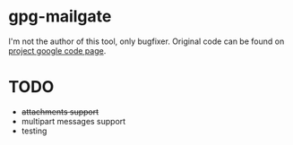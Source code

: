 # gpg-mailgate

I'm not the author of this tool, only bugfixer. Original code can be found on [project google code page](http://code.google.com/p/gpg-mailgate/).

# TODO
- ~~attachments support~~
- multipart messages support
- testing
